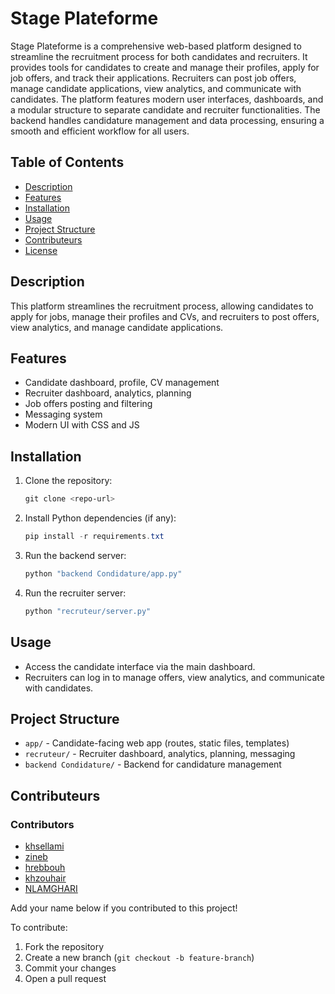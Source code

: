 # Stage Plateforme

Stage Plateforme is a comprehensive web-based platform designed to streamline the recruitment process for both candidates and recruiters. It provides tools for candidates to create and manage their profiles, apply for job offers, and track their applications. Recruiters can post job offers, manage candidate applications, view analytics, and communicate with candidates. The platform features modern user interfaces, dashboards, and a modular structure to separate candidate and recruiter functionalities. The backend handles candidature management and data processing, ensuring a smooth and efficient workflow for all users.

## Table of Contents
- [Description](#description)
- [Features](#features)
- [Installation](#installation)
- [Usage](#usage)
- [Project Structure](#project-structure)
- [Contributeurs](#contributeurs)
- [License](#license)

## Description
This platform streamlines the recruitment process, allowing candidates to apply for jobs, manage their profiles and CVs, and recruiters to post offers, view analytics, and manage candidate applications.

## Features
- Candidate dashboard, profile, CV management
- Recruiter dashboard, analytics, planning
- Job offers posting and filtering
- Messaging system
- Modern UI with CSS and JS

## Installation
1. Clone the repository:
   ```powershell
   git clone <repo-url>
   ```
2. Install Python dependencies (if any):
   ```powershell
   pip install -r requirements.txt
   ```
3. Run the backend server:
   ```powershell
   python "backend Condidature/app.py"
   ```
4. Run the recruiter server:
   ```powershell
   python "recruteur/server.py"
   ```

## Usage
- Access the candidate interface via the main dashboard.
- Recruiters can log in to manage offers, view analytics, and communicate with candidates.

## Project Structure
- `app/` - Candidate-facing web app (routes, static files, templates)
- `recruteur/` - Recruiter dashboard, analytics, planning, messaging
- `backend Condidature/` - Backend for candidature management

## Contributeurs


### Contributors

- [khsellami](https://github.com/khsellami)
- [zineb](https://github.com/zineb)
- [hrebbouh](https://github.com/hrebbouh)
- [khzouhair](https://github.com/khzouhair)
- [NLAMGHARI](https://github.com/NLAMGHARI)

Add your name below if you contributed to this project!

To contribute:
1. Fork the repository
2. Create a new branch (`git checkout -b feature-branch`)
3. Commit your changes
4. Open a pull request
